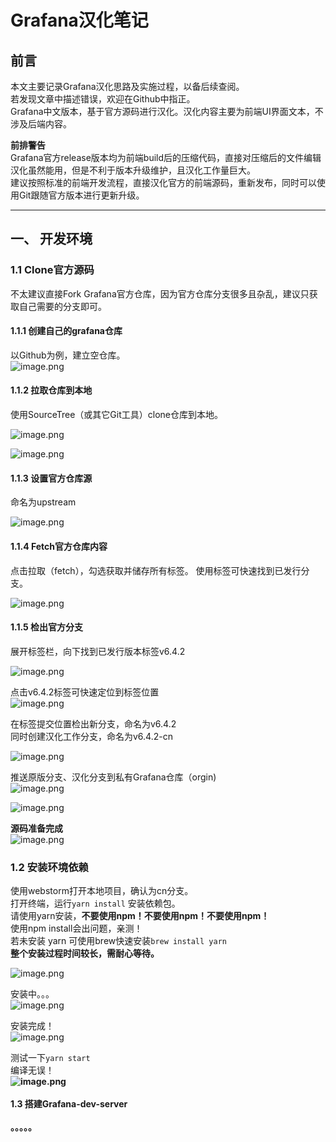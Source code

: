 # Grafana汉化笔记

<a name="df368884"></a>
## 前言
本文主要记录Grafana汉化思路及实施过程，以备后续查阅。<br />若发现文章中描述错误，欢迎在Github中指正。<br />Grafana中文版本，基于官方源码进行汉化。汉化内容主要为前端UI界面文本，不涉及后端内容。

**前排警告**<br />Grafana官方release版本均为前端build后的压缩代码，直接对压缩后的文件编辑汉化虽然能用，但是不利于版本升级维护，且汉化工作量巨大。<br />建议按照标准的前端开发流程，直接汉化官方的前端源码，重新发布，同时可以使用Git跟随官方版本进行更新升级。

---

<a name="JwkbV"></a>
## 一、 开发环境

<a name="m25rn"></a>
### 1.1 Clone官方源码

不太建议直接Fork Grafana官方仓库，因为官方仓库分支很多且杂乱，建议只获取自己需要的分支即可。

<a name="W4iT0"></a>
#### 1.1.1 创建自己的grafana仓库
以Github为例，建立空仓库。<br />![image.png](https://cdn.nlark.com/yuque/0/2019/png/225645/1570702761550-8404fe64-0ebf-41b2-8597-474ba7a2907e.png#align=left&display=inline&height=777&name=image.png&originHeight=1554&originWidth=2044&search=&size=314066&status=done&width=1022)

<a name="RWP96"></a>
#### 1.1.2 拉取仓库到本地
使用SourceTree（或其它Git工具）clone仓库到本地。

![image.png](https://cdn.nlark.com/yuque/0/2019/png/225645/1570703074611-203205f7-61fd-4ab0-a4cb-aedea735ac5a.png#align=left&display=inline&height=330&name=image.png&originHeight=660&originWidth=968&search=&size=339411&status=done&width=484)

![image.png](https://cdn.nlark.com/yuque/0/2019/png/225645/1570704010583-3c74757c-3057-43ed-9af6-a75872ef93c4.png#align=left&display=inline&height=220&name=image.png&originHeight=440&originWidth=1034&search=&size=426221&status=done&width=517)

<a name="g2NnE"></a>
#### 1.1.3 设置官方仓库源

命名为upstream

![image.png](https://cdn.nlark.com/yuque/0/2019/png/225645/1570704092924-c827c702-4912-4f00-9568-b94e949156d5.png#align=left&display=inline&height=410&name=image.png&originHeight=820&originWidth=2432&search=&size=1152151&status=done&width=1216)


<a name="WTQs7"></a>
#### 1.1.4 Fetch官方仓库内容
点击拉取（fetch），勾选获取并储存所有标签。 使用标签可快速找到已发行分支。

![image.png](https://cdn.nlark.com/yuque/0/2019/png/225645/1570704624353-41d9de9e-3671-422e-90ca-472f52272755.png#align=left&display=inline&height=546&name=image.png&originHeight=1092&originWidth=1992&search=&size=1201109&status=done&width=996)
<a name="rnNMe"></a>
#### 1.1.5 检出官方分支
展开标签栏，向下找到已发行版本标签v6.4.2

![image.png](https://cdn.nlark.com/yuque/0/2019/png/225645/1570704842643-789a6db7-8166-42e7-a50b-908e2da7e36c.png#align=left&display=inline&height=450&name=image.png&originHeight=900&originWidth=874&search=&size=478238&status=done&width=437)

点击v6.4.2标签可快速定位到标签位置<br />![image.png](https://cdn.nlark.com/yuque/0/2019/png/225645/1570704959116-9c5785e2-d02a-462e-9402-b002d523d87e.png#align=left&display=inline&height=794&name=image.png&originHeight=1588&originWidth=2450&search=&size=1653437&status=done&width=1225)

在标签提交位置检出新分支，命名为v6.4.2<br />同时创建汉化工作分支，命名为v6.4.2-cn

![image.png](https://cdn.nlark.com/yuque/0/2019/png/225645/1570705063452-88c8c260-5f6c-45c4-a0d2-6136864e47b6.png#align=left&display=inline&height=451&name=image.png&originHeight=902&originWidth=1256&search=&size=886567&status=done&width=628)


推送原版分支、汉化分支到私有Grafana仓库（orgin)<br />![image.png](https://cdn.nlark.com/yuque/0/2019/png/225645/1570705193232-d520a5d4-2bf8-48c6-9d74-8ca4bfaf4703.png#align=left&display=inline&height=635&name=image.png&originHeight=1270&originWidth=2160&search=&size=1484118&status=done&width=1080)

![image.png](https://cdn.nlark.com/yuque/0/2019/png/225645/1570705296763-2bb37b7e-9d40-4a5e-80a8-00b82e6833fe.png#align=left&display=inline&height=449&name=image.png&originHeight=898&originWidth=1994&search=&size=1056234&status=done&width=997)

**源码准备完成**<br />![image.png](https://cdn.nlark.com/yuque/0/2019/png/225645/1570705598186-29a816bc-34c1-4ff2-a261-1f57c0946481.png#align=left&display=inline&height=756&name=image.png&originHeight=1512&originWidth=2154&search=&size=440766&status=done&width=1077)

<a name="ifuYD"></a>
### 1.2 安装环境依赖
使用webstorm打开本地项目，确认为cn分支。<br />打开终端，运行`yarn install` 安装依赖包。<br />请使用yarn安装，**不要使用npm！不要使用npm！不要使用npm！**<br />使用npm install会出问题，亲测！<br />若未安装 yarn 可使用brew快速安装`brew install yarn`<br />**整个安装过程时间较长，需耐心等待。**

![image.png](https://cdn.nlark.com/yuque/0/2019/png/225645/1570705902805-80d7de8b-8f1a-425e-bd14-bc1b4724c71c.png#align=left&display=inline&height=727&name=image.png&originHeight=1454&originWidth=2520&search=&size=286807&status=done&width=1260)

安装中。。。<br />![image.png](https://cdn.nlark.com/yuque/0/2019/png/225645/1570706081361-ca87b895-7034-415d-9162-2f359884eb62.png#align=left&display=inline&height=797&name=image.png&originHeight=1594&originWidth=2520&search=&size=333636&status=done&width=1260)

安装完成！<br />![image.png](https://cdn.nlark.com/yuque/0/2019/png/225645/1570708521811-4bd4b966-b32d-4a62-aeb2-abe67fe60873.png#align=left&display=inline&height=292&name=image.png&originHeight=584&originWidth=1458&search=&size=139937&status=done&width=729)

测试一下`yarn start`<br />编译无误！<br />**![image.png](https://cdn.nlark.com/yuque/0/2019/png/225645/1570708728275-863136d9-a43a-43e7-83e3-11e0ad50e41c.png#align=left&display=inline&height=451&name=image.png&originHeight=902&originWidth=1762&search=&size=289710&status=done&width=881)**<br />**<br />**1.3 搭建Grafana-dev-server**<br />**<br />**。。。。。**
